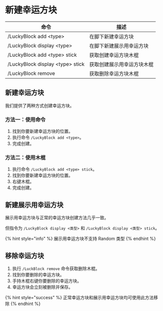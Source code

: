 # 新建幸运方块

| 命令                                 | 描述            |
| ---------------------------------- | ------------- |
| /LuckyBlock add \<type>           | 在脚下新建幸运方块     |
| /LuckyBlock display \<type>       | 在脚下新建展示用幸运方块  |
| /LuckyBlock add \<type> stick     | 获取创建幸运方块木棍    |
| /LuckyBlock display \<type> stick | 获取创建展示用幸运方块木棍 |
| /LuckyBlock remove                 | 获取删除幸运方块木棍    |

## 新建幸运方块

我们提供了两种方式创建幸运方块。

### 方法一：使用命令

1. 找到你要新建幸运方块的位置。
2. 执行命令 `/LuckyBlock add <type>`。
3. 完成创建。

### 方法二：使用木棍

1. 执行命令 `/LuckyBlock add <type> stick`。
2. 找到你要新建幸运方块的位置。
3. 右键木棍。
4. 完成创建。

## 新建展示用幸运方块

展示用幸运方块与正常的幸运方块创建方法几乎一致。

但指令为 `/LuckyBlock display <类型>` 和 `/LuckyBlock display <类型> stick`。

{% hint style="info" %}
展示用幸运方块不支持 Random 类型
{% endhint %}

## 移除幸运方块

1. 执行 `/LuckBlock remove` 命令获取删除木棍。
2. 找到你要删除的幸运方块。
3. 手持木棍右键你要删除的幸运方块。
4. 幸运方块会立刻被删除并保存。

{% hint style="success" %}
正常幸运方块和展示用幸运方块均可使用此方法移除
{% endhint %}
